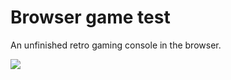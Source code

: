 # Browser game test
 An unfinished retro gaming console in the browser.

![](https://user-images.githubusercontent.com/110787538/228397589-9786f63b-8f96-4124-a038-150c163deb7e.png)
